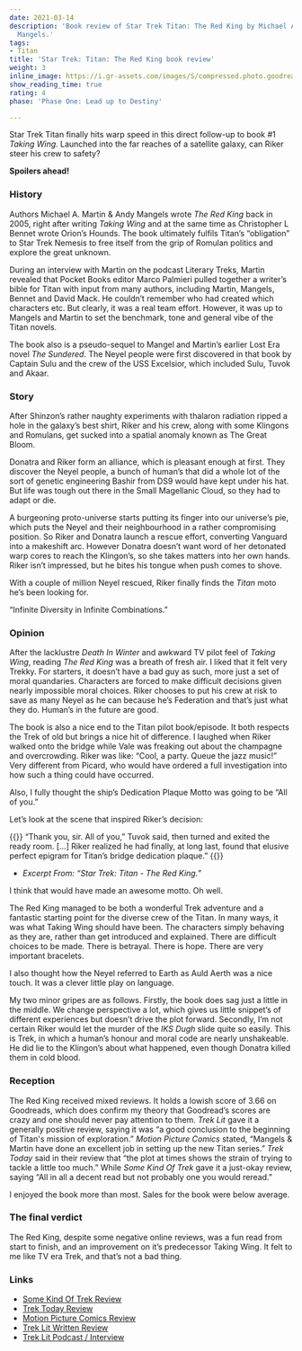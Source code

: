 ```yaml
---
date: 2021-03-14
description: 'Book review of Star Trek Titan: The Red King by Michael A. Martin & Andy
  Mangels.'
tags:
- Titan
title: 'Star Trek: Titan: The Red King book review'
weight: 3
inline_image: https://i.gr-assets.com/images/S/compressed.photo.goodreads.com/books/1328155058l/64003.jpg
show_reading_time: true
rating: 4
phase: 'Phase One: Lead up to Destiny'

---
```

Star Trek Titan finally hits warp speed in this direct follow-up to book #1 _Taking Wing_. Launched into the far reaches of a satellite galaxy, can Riker steer his crew to safety?

**Spoilers ahead!**

<!--more-->

### History

Authors Michael A. Martin & Andy Mangels wrote _The Red King_ back in 2005, right after writing _Taking Wing_ and at the same time as Christopher L Bennet wrote Orion’s Hounds. The book ultimately fulfils Titan’s “obligation” to Star Trek Nemesis to free itself from the grip of Romulan politics and explore the great unknown.

During an interview with Martin on the podcast Literary Treks, Martin revealed that Pocket Books editor Marco Palmieri pulled together a writer’s bible for Titan with input from many authors, including Martin, Mangels, Bennet and David Mack. He couldn’t remember who had created which characters etc. But clearly, it was a real team effort. However, it was up to Mangels and Martin to set the benchmark, tone and general vibe of the Titan novels.

The book also is a pseudo-sequel to Mangel and Martin’s earlier Lost Era novel _The Sundered_. The Neyel people were first discovered in that book by Captain Sulu and the crew of the USS Excelsior, which included Sulu, Tuvok and Akaar.

### Story

After Shinzon’s rather naughty experiments with thalaron radiation ripped a hole in the galaxy’s best shirt, Riker and his crew, along with some Klingons and Romulans, get sucked into a spatial anomaly known as The Great Bloom.

Donatra and Riker form an alliance, which is pleasant enough at first. They discover the Neyel people, a bunch of human’s that did a whole lot of the sort of genetic engineering Bashir from DS9 would have kept under his hat. But life was tough out there in the Small Magellanic Cloud, so they had to adapt or die.

A burgeoning proto-universe starts putting its finger into our universe’s pie, which puts the Neyel and their neighbourhood in a rather compromising position. So Riker and Donatra launch a rescue effort, converting Vanguard into a makeshift arc. However Donatra doesn’t want word of her detonated warp cores to reach the Klingon’s, so she takes matters into her own hands. Riker isn’t impressed, but he bites his tongue when push comes to shove.

With a couple of million Neyel rescued, Riker finally finds the _Titan_ moto he’s been looking for.

“Infinite Diversity in Infinite Combinations.”

### Opinion

After the lacklustre _Death In Winter_ and awkward TV pilot feel of _Taking Wing_, reading _The Red King_ was a breath of fresh air. I liked that it felt very Trekky. For starters, it doesn’t have a bad guy as such, more just a set of moral quandaries. Characters are forced to make difficult decisions given nearly impossible moral choices. Riker chooses to put his crew at risk to save as many Neyel as he can because he’s Federation and that’s just what they do. Human’s in the future are good.

The book is also a nice end to the Titan pilot book/episode. It both respects the Trek of old but brings a nice hit of difference. I laughed when Riker walked onto the bridge while Vale was freaking out about the champagne and overcrowding. Riker was like: “Cool, a party. Queue the jazz music!” Very different from Picard, who would have ordered a full investigation into how such a thing could have occurred.

Also, I fully thought the ship’s Dedication Plaque Motto was going to be “All of you.”

Let’s look at the scene that inspired Riker’s decision:

{{<pullout>}}
“Thank you, sir. All of you,” Tuvok said, then turned and exited the ready room.
\[…\] Riker realized he had finally, at long last, found that elusive perfect epigram for Titan’s bridge dedication plaque.”
{{</pullout>}}

* _Excerpt From: “Star Trek: Titan - The Red King.”_

I think that would have made an awesome motto. Oh well.

The Red King managed to be both a wonderful Trek adventure and a fantastic starting point for the diverse crew of the Titan. In many ways, it was what Taking Wing should have been. The characters simply behaving as they are, rather than get introduced and explained. There are difficult choices to be made. There is betrayal. There is hope. There are very important bracelets.

I also thought how the Neyel referred to Earth as Auld Aerth was a nice touch. It was a clever little play on language.

My two minor gripes are as follows. Firstly, the book does sag just a little in the middle. We change perspective a lot, which gives us little snippet’s of different experiences but doesn’t drive the plot forward. Secondly, I’m not certain Riker would let the murder of the _IKS Dugh_ slide quite so easily. This is Trek, in which a human’s honour and moral code are nearly unshakeable. He did lie to the Klingon’s about what happened, even though Donatra killed them in cold blood.

### Reception

The Red King received mixed reviews. It holds a lowish score of 3.66 on Goodreads, which does confirm my theory that Goodread’s scores are crazy and one should never pay attention to them. _Trek Lit_ gave it a generally positive review, saying it was “a good conclusion to the beginning of Titan's mission of exploration.” _Motion Picture Comics_ stated, “Mangels & Martin have done an excellent job in setting up the new Titan series.” _Trek Today_ said in their review that “the plot at times shows the strain of trying to tackle a little too much.” While _Some Kind Of Trek_ gave it a just-okay review, saying “All in all a decent read but not probably one you would reread.”

I enjoyed the book more than most. Sales for the book were below average.

### The final verdict

The Red King, despite some negative online reviews, was a fun read from start to finish, and an improvement on it’s predecessor Taking Wing. It felt to me like TV era Trek, and that’s not a bad thing.

### Links

* [Some Kind Of Trek Review](http://trekclivos79.blogspot.com/2016/11/taking-wing-with-titan.html)
* [Trek Today Review](https://www.trektoday.com/reviews/books/titan_red_king.shtml)
* [Motion Picture Comics Review](http://www.motionpicturescomics.com/2010/03/12/star-trek-titan-book-2-the-red-king)
* [Trek Lit Written Review](http://www.treklit.com/2019/07/red-king.html)
* [Trek Lit Podcast / Interview](http://www.trek.fm/literary-treks/268)